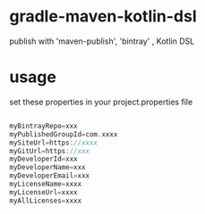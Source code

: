 # gradle-maven-kotlin-dsl
publish with 'maven-publish',  'bintray' , Kotlin DSL

# usage

set these properties in your project.properties file


```groovy

myBintrayRepo=xxx
myPublishedGroupId=com.xxxx
mySiteUrl=https://xxxx
myGitUrl=https://xxx
myDeveloperId=xxx
myDeveloperName=xxx
myDeveloperEmail=xxx
myLicenseName=xxxx
myLicenseUrl=xxxx
myAllLicenses=xxxx

```

